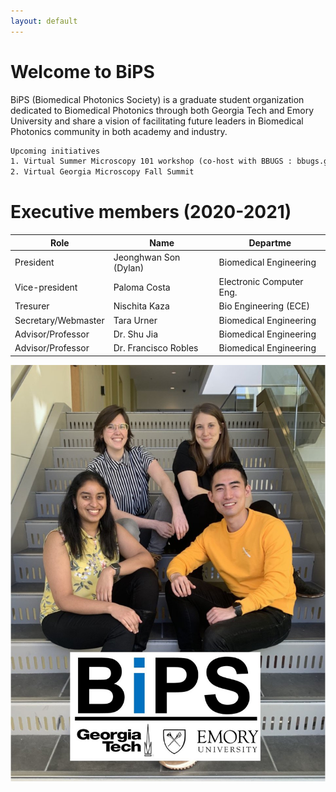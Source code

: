 ```yaml
---
layout: default
---
```


# Welcome to BiPS

BiPS (Biomedical Photonics Society) is a graduate student organization dedicated to Biomedical Photonics through both Georgia Tech and Emory University and share a vision of facilitating future leaders in Biomedical Photonics community in both academy and industry.

```html
Upcoming initiatives 
1. Virtual Summer Microscopy 101 workshop (co-host with BBUGS : bbugs.gatech.edu)
2. Virtual Georgia Microscopy Fall Summit
```


# Executive members (2020-2021)

  |Role                | Name                  | Departme                 | 
  |------------------- | --------------------- | ------------------------ |
  |President           | Jeonghwan Son (Dylan) | Biomedical Engineering   |
  |Vice-president      | Paloma Costa          | Electronic Computer Eng. |
  |Tresurer            | Nischita Kaza         | Bio Engineering (ECE)    |
  |Secretary/Webmaster | Tara Urner            | Biomedical Engineering   |
  |Advisor/Professor   | Dr. Shu Jia           | Biomedical Engineering   |
  |Advisor/Professor   | Dr. Francisco Robles  | Biomedical Engineering   |

![image](/images/Bips_executive.png)
